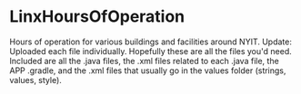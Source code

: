 # LinxHoursOfOperation
Hours of operation for various buildings and facilities around NYIT.
Update: Uploaded each file individually. Hopefully these are all the files you'd need. Included are all the .java files, the .xml files related to each .java file, the APP .gradle, and the .xml files that usually go in the values folder (strings, values, style).
